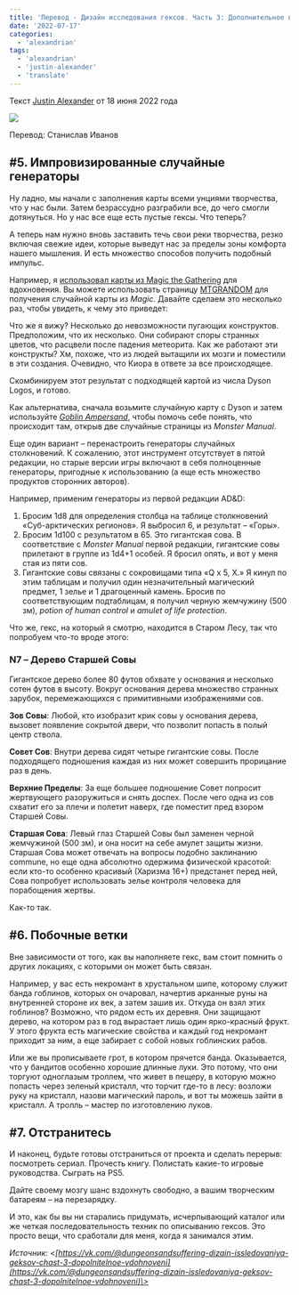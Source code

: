 ```yaml
---
title: 'Перевод - Дизайн исследования гексов. Часть 3: Дополнительное вдохновение'
date: '2022-07-17'
categories:
  - 'alexandrian'
tags:
  - 'alexandrian'
  - 'justin-alexander'
  - 'translate'
---
```


Текст [Justin Alexander](https://vk.com/away.php?to=https://thealexandrian.net/about&cc_key=) от 18 июня 2022 года

![](images/071722_2230_1.png)

Перевод: Станислав Иванов

## #5. Импровизированные случайные генераторы

Ну ладно, мы начали с заполнения карты всеми унциями творчества, что у нас были. Затем безрассудно разграбили все, до чего смогли дотянуться. Но у нас все еще есть пустые гексы. Что теперь?

А теперь нам нужно вновь заставить течь свои реки творчества, резко включая свежие идеи, которые выведут нас за пределы зоны комфорта нашего мышления. И есть множество способов получить подобный импульс.

Например, я [использовал карты из Magic the Gathering](https://vk.com/away.php?to=https%3A%2F%2Fthealexandrian.net%2Fwordpress%2F25799%2Froleplaying-games%2F25799&cc_key=) для вдохновения. Вы можете использовать страницу [MTGRANDOM](https://vk.com/away.php?to=https%3A%2F%2Fmtgrandom.com%2F&cc_key=) для получения случайной карты из *Magic*. Давайте сделаем это несколько раз, чтобы увидеть, к чему это приведет:

Что же я вижу? Несколько до невозможности пугающих конструктов. Предположим, что их несколько. Они собирают споры странных цветов, что расцвели после падения метеорита. Как же работают эти конструкты? Хм, похоже, что из людей вытащили их мозги и поместили в эти создания. Очевидно, что Киора в ответе за все происходящее.

Скомбинируем этот результат с подходящей картой из числа Dyson Logos, и готово.

Как альтернатива, сначала возьмите случайную карту с Dyson и затем используйте [_Goblin Ampersand_](https://vk.com/away.php?to=https%3A%2F%2Fwww.youtube.com%2Fwatch%3Fv%3DIOWKUNQEf-Y&cc_key=), чтобы помочь себе понять, что происходит там, открыв две случайные страницы из *Monster Manual*.

Еще один вариант – перенастроить генераторы случайных столкновений. К сожалению, этот инструмент отсутствует в пятой редакции, но старые версии игры включают в себя полноценные генераторы, пригодные к использованию (а еще есть множество продуктов сторонних авторов).

Например, применим генераторы из первой редакции AD&D:

1. Бросим 1d8 для определения столбца на таблице столкновений «Суб-арктических регионов». Я выбросил 6, и результат – «Горы».
2. Бросим 1d100 с результатом в 65. Это гигантская сова. В соответствие с *Monster Manual* первой редакции, гигантские совы прилетают в группе из 1d4+1 особей. Я бросил опять, и вот у меня стая из пяти сов.
3. Гигантские совы связаны с сокровищами типа «Q x 5, X.» Я кинул по этим таблицам и получил один незначительный магический предмет, 1 зелье и 1 драгоценный камень. Бросив по соответствующим подтаблицам, я получил черную жемчужину (500 зм), *potion of human control* и *amulet of life protection*.

Что же, гекс, на который я смотрю, находится в Старом Лесу, так что попробуем что-то вроде этого:

### N7 – Дерево Старшей Совы

Гигантское дерево более 80 футов обхвате у основания и несколько сотен футов в высоту. Вокруг основания дерева множество странных зарубок, перемежающихся с примитивными изображениями сов.

**Зов Совы**: Любой, кто изобразит крик совы у основания дерева, вызовет появление сокрытой двери, что позволит попасть в полый центр ствола.

**Совет Сов**: Внутри дерева сидят четыре гигантские совы. После подходящего подношения каждая из них может совершить прорицание раз в день.

**Верхние Пределы**: За еще большее подношение Совет попросит жертвующего разоружиться и снять доспех. После чего одна из сов схватит его за плечи и полетит наверх, где поместит пред взором Старшей Совы.

**Старшая Сова**: Левый глаз Старшей Совы был заменен черной жемчужиной (500 зм), и она носит на себе амулет защиты жизни. Старшая Сова может отвечать на вопросы подобно заклинанию commune, но еще одна абсолютно одержима физической красотой: если кто-то особенно красивый (Харизма 16+) предстанет перед ней, Сова попробует использовать зелье контроля человека для порабощения жертвы.

Как-то так.

## #6. Побочные ветки

Вне зависимости от того, как вы наполняете гекс, вам стоит помнить о других локациях, с которыми он может быть связан.

Например, у вас есть некромант в хрустальном шипе, которому служит банда гоблинов, которых он очаровал, начертив арканные руны на внутренней стороне их век, а затем зашив их. Откуда он взял этих гоблинов? Возможно, что рядом есть их деревня. Они защищают дерево, на котором раз в год вырастает лишь один ярко-красный фрукт. У этого фрукта есть магические свойства и каждый год некромант приходит за ним, а еще забирает с собой новых гоблинских рабов.

Или же вы прописываете грот, в котором прячется банда. Оказывается, что у бандитов особенно хорошие длинные луки. Это потому, что они торгуют одноглазым троллем, что живет в пещеру, в которую можно попасть через зеленый кристалл, что торчит где-то в лесу: возложи руку на кристалл, назови магический пароль, и вот ты можешь зайти в кристалл. А тролль – мастер по изготовлению луков.

## #7. Отстранитесь

И наконец, будьте готовы отстраниться от проекта и сделать перерыв: посмотреть сериал. Прочесть книгу. Полистать какие-то игровые руководства. Сыграть на PS5.

Дайте своему мозгу шанс вздохнуть свободно, а вашим творческим батареям – на перезарядку.

И это, как бы вы ни старались придумать, исчерпывающий каталог или же четкая последовательность техник по описыванию гексов. Это просто вещи, что сработали для меня, когда я занимался этим.

_Источник: <[https://vk.com/@dungeonsandsuffering-dizain-issledovaniya-geksov-chast-3-dopolnitelnoe-vdohnoveni](https://vk.com/@dungeonsandsuffering-dizain-issledovaniya-geksov-chast-3-dopolnitelnoe-vdohnoveni)\>_
